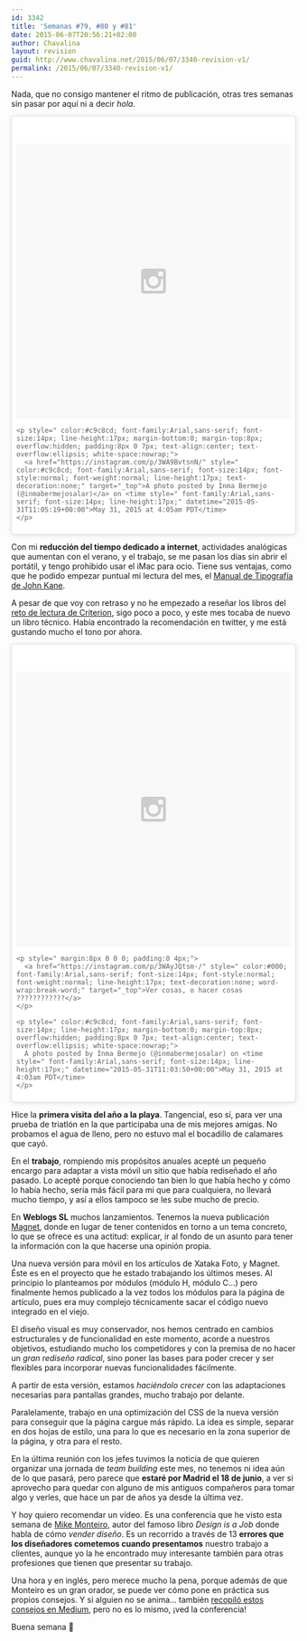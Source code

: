 ```yaml
---
id: 3342
title: 'Semanas #79, #80 y #81'
date: 2015-06-07T20:56:21+02:00
author: Chavalina
layout: revision
guid: http://www.chavalina.net/2015/06/07/3340-revision-v1/
permalink: /2015/06/07/3340-revision-v1/
---
```

Nada, que no consigo mantener el ritmo de publicación, otras tres semanas sin pasar por aquí ni a decir _hola_.

<blockquote class="instagram-media" data-instgrm-version="4" style=" background:#FFF; border:0; border-radius:3px; box-shadow:0 0 1px 0 rgba(0,0,0,0.5),0 1px 10px 0 rgba(0,0,0,0.15); margin: 1px; max-width:658px; padding:0; width:99.375%; width:-webkit-calc(100% - 2px); width:calc(100% - 2px);">
  <div style="padding:8px;">
    <div style=" background:#F8F8F8; line-height:0; margin-top:40px; padding:50% 0; text-align:center; width:100%;">
      <div style=" background:url(data:image/png;base64,iVBORw0KGgoAAAANSUhEUgAAACwAAAAsCAMAAAApWqozAAAAGFBMVEUiIiI9PT0eHh4gIB4hIBkcHBwcHBwcHBydr+JQAAAACHRSTlMABA4YHyQsM5jtaMwAAADfSURBVDjL7ZVBEgMhCAQBAf//42xcNbpAqakcM0ftUmFAAIBE81IqBJdS3lS6zs3bIpB9WED3YYXFPmHRfT8sgyrCP1x8uEUxLMzNWElFOYCV6mHWWwMzdPEKHlhLw7NWJqkHc4uIZphavDzA2JPzUDsBZziNae2S6owH8xPmX8G7zzgKEOPUoYHvGz1TBCxMkd3kwNVbU0gKHkx+iZILf77IofhrY1nYFnB/lQPb79drWOyJVa/DAvg9B/rLB4cC+Nqgdz/TvBbBnr6GBReqn/nRmDgaQEej7WhonozjF+Y2I/fZou/qAAAAAElFTkSuQmCC); display:block; height:44px; margin:0 auto -44px; position:relative; top:-22px; width:44px;">
      </div>
    </div>
    
    <p style=" color:#c9c8cd; font-family:Arial,sans-serif; font-size:14px; line-height:17px; margin-bottom:0; margin-top:8px; overflow:hidden; padding:8px 0 7px; text-align:center; text-overflow:ellipsis; white-space:nowrap;">
      <a href="https://instagram.com/p/3WA9BvtsnN/" style=" color:#c9c8cd; font-family:Arial,sans-serif; font-size:14px; font-style:normal; font-weight:normal; line-height:17px; text-decoration:none;" target="_top">A photo posted by Inma Bermejo (@inmabermejosalar)</a> on <time style=" font-family:Arial,sans-serif; font-size:14px; line-height:17px;" datetime="2015-05-31T11:05:19+00:00">May 31, 2015 at 4:05am PDT</time>
    </p>
  </div>
</blockquote>



Con mi **reducción del tiempo dedicado a internet**, actividades analógicas que aumentan con el verano, y el trabajo, se me pasan los días sin abrir el portátil, y tengo prohibido usar el iMac para ocio. Tiene sus ventajas, como que he podido empezar puntual mi lectura del mes, el [Manual de Tipografía de John Kane](http://amzn.to/1KLoDX9). 

A pesar de que voy con retraso y no he empezado a reseñar los libros del [reto de lectura de Criterion](http://www.criteriondg.info/wordpress/12-meses-12-libros/), sigo poco a poco, y este mes tocaba de nuevo un libro técnico. Había encontrado la recomendación en twitter, y me está gustando mucho el tono por ahora.

<blockquote class="instagram-media" data-instgrm-captioned data-instgrm-version="4" style=" background:#FFF; border:0; border-radius:3px; box-shadow:0 0 1px 0 rgba(0,0,0,0.5),0 1px 10px 0 rgba(0,0,0,0.15); margin: 1px; max-width:658px; padding:0; width:99.375%; width:-webkit-calc(100% - 2px); width:calc(100% - 2px);">
  <div style="padding:8px;">
    <div style=" background:#F8F8F8; line-height:0; margin-top:40px; padding:50% 0; text-align:center; width:100%;">
      <div style=" background:url(data:image/png;base64,iVBORw0KGgoAAAANSUhEUgAAACwAAAAsCAMAAAApWqozAAAAGFBMVEUiIiI9PT0eHh4gIB4hIBkcHBwcHBwcHBydr+JQAAAACHRSTlMABA4YHyQsM5jtaMwAAADfSURBVDjL7ZVBEgMhCAQBAf//42xcNbpAqakcM0ftUmFAAIBE81IqBJdS3lS6zs3bIpB9WED3YYXFPmHRfT8sgyrCP1x8uEUxLMzNWElFOYCV6mHWWwMzdPEKHlhLw7NWJqkHc4uIZphavDzA2JPzUDsBZziNae2S6owH8xPmX8G7zzgKEOPUoYHvGz1TBCxMkd3kwNVbU0gKHkx+iZILf77IofhrY1nYFnB/lQPb79drWOyJVa/DAvg9B/rLB4cC+Nqgdz/TvBbBnr6GBReqn/nRmDgaQEej7WhonozjF+Y2I/fZou/qAAAAAElFTkSuQmCC); display:block; height:44px; margin:0 auto -44px; position:relative; top:-22px; width:44px;">
      </div>
    </div>
    
    <p style=" margin:8px 0 0 0; padding:0 4px;">
      <a href="https://instagram.com/p/3WAyJQtsm-/" style=" color:#000; font-family:Arial,sans-serif; font-size:14px; font-style:normal; font-weight:normal; line-height:17px; text-decoration:none; word-wrap:break-word;" target="_top">Ver cosas, o hacer cosas ????????????</a>
    </p>
    
    <p style=" color:#c9c8cd; font-family:Arial,sans-serif; font-size:14px; line-height:17px; margin-bottom:0; margin-top:8px; overflow:hidden; padding:8px 0 7px; text-align:center; text-overflow:ellipsis; white-space:nowrap;">
      A photo posted by Inma Bermejo (@inmabermejosalar) on <time style=" font-family:Arial,sans-serif; font-size:14px; line-height:17px;" datetime="2015-05-31T11:03:50+00:00">May 31, 2015 at 4:03am PDT</time>
    </p>
  </div>
</blockquote>



Hice la **primera visita del año a la playa**. Tangencial, eso sí, para ver una prueba de triatlón en la que participaba una de mis mejores amigas. No probamos el agua de lleno, pero no estuvo mal el bocadillo de calamares que cayó.

En el **trabajo**, rompiendo mis propósitos anuales acepté un pequeño encargo para adaptar a vista móvil un sitio que había rediseñado el año pasado. Lo acepté porque conociendo tan bien lo que había hecho y cómo lo había hecho, sería más fácil para mi que para cualquiera, no llevará mucho tiempo, y así a ellos tampoco se les sube mucho de precio.

En **Weblogs SL** muchos lanzamientos. Tenemos la nueva publicación [Magnet](http://magnet.xataka.com/), donde en lugar de tener contenidos en torno a un tema concreto, lo que se ofrece es una actitud: explicar, ir al fondo de un asunto para tener la información con la que hacerse una opinión propia.

Una nueva versión para móvil en los artículos de Xataka Foto, y Magnet. Éste es en el proyecto que he estado trabajando los últimos meses. Al principio lo planteamos por módulos (módulo H, módulo C…) pero finalmente hemos publicado a la vez todos los módulos para la página de artículo, pues era muy complejo técnicamente sacar el código nuevo integrado en el viejo.

El diseño visual es muy conservador, nos hemos centrado en cambios estructurales y de funcionalidad en este momento, acorde a nuestros objetivos, estudiando mucho los competidores y con la premisa de no hacer un _gran rediseño radical_, sino poner las bases para poder crecer y ser flexibles para incorporar nuevas funcionalidades fácilmente.

A partir de esta versión, estamos _haciéndolo crecer_ con las adaptaciones necesarias para pantallas grandes, mucho trabajo por delante.

Paralelamente, trabajo en una optimización del CSS de la nueva versión para conseguir que la página cargue más rápido. La idea es simple, separar en dos hojas de estilo, una para lo que es necesario en la zona superior de la página, y otra para el resto.

En la última reunión con los jefes tuvimos la noticia de que quieren organizar una jornada de _team building_ este mes, no tenemos ni idea aún de lo que pasará, pero parece que **estaré por Madrid el 18 de junio**, a ver si aprovecho para quedar con alguno de mis antiguos compañeros para tomar algo y verles, que hace un par de años ya desde la última vez.

Y hoy quiero recomendar un vídeo. Es una conferencia que he visto esta semana de [Mike Monteiro](https://twitter.com/monteiro), autor del famoso libro _Design is a Job_ donde habla de cómo _vender diseño_. Es un recorrido a través de 13 **errores que los diseñadores cometemos cuando presentamos** nuestro trabajo a clientes, aunque yo la he encontrado muy interesante también para otras profesiones que tienen que presentar su trabajo.

Una hora y en inglés, pero merece mucho la pena, porque además de que Monteiro es un gran orador, se puede ver cómo pone en práctica sus propios consejos. Y si alguien no se anima… también [recopiló estos consejos en Medium](https://medium.com/@monteiro/13-ways-designers-screw-up-client-presentations-51aaee11e28c), pero no es lo mismo, ¡ved la conferencia!



Buena semana 🙂